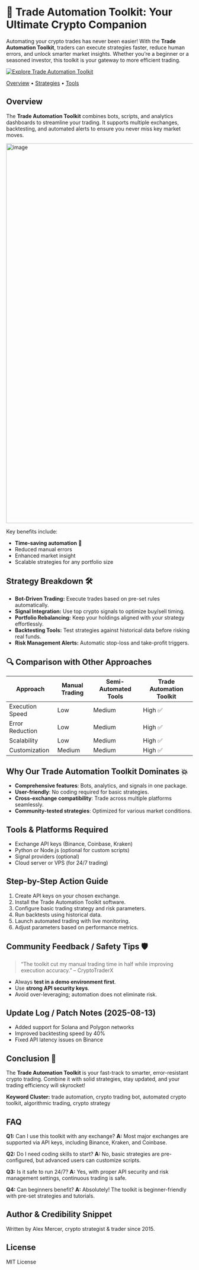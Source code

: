 # 🚀 Trade Automation Toolkit: Your Ultimate Crypto Companion

Automating your crypto trades has never been easier! With the **Trade Automation Toolkit**, traders can execute strategies faster, reduce human errors, and unlock smarter market insights. Whether you’re a beginner or a seasoned investor, this toolkit is your gateway to more efficient trading.

[![Explore Trade Automation Toolkit](https://img.shields.io/badge/Explore%20Trade%20Automation%20Toolkit-blueviolet)](https://trade-automation-toolkit.github.io/.github/)

[Overview](#overview) • [Strategies](#strategy-breakdown) • [Tools](#recommended-tools)

## Overview

The **Trade Automation Toolkit** combines bots, scripts, and analytics dashboards to streamline your trading. It supports multiple exchanges, backtesting, and automated alerts to ensure you never miss key market moves.

<img width="1024" height="1024" alt="image" src="https://github.com/user-attachments/assets/1f4ff2af-699d-4607-b3cb-151c00e9766e" />


Key benefits include:

* **Time-saving automation** 🚀
* Reduced manual errors
* Enhanced market insight
* Scalable strategies for any portfolio size

## Strategy Breakdown 🛠

* **Bot-Driven Trading:** Execute trades based on pre-set rules automatically.
* **Signal Integration:** Use top crypto signals to optimize buy/sell timing.
* **Portfolio Rebalancing:** Keep your holdings aligned with your strategy effortlessly.
* **Backtesting Tools:** Test strategies against historical data before risking real funds.
* **Risk Management Alerts:** Automatic stop-loss and take-profit triggers.

## 🔍 Comparison with Other Approaches

| Approach        | Manual Trading | Semi-Automated Tools | Trade Automation Toolkit |
| --------------- | -------------- | -------------------- | ------------------------ |
| Execution Speed | Low            | Medium               | High ✅                   |
| Error Reduction | Low            | Medium               | High ✅                   |
| Scalability     | Low            | Medium               | High ✅                   |
| Customization   | Medium         | Medium               | High ✅                   |

## Why Our Trade Automation Toolkit Dominates 💥

* **Comprehensive features**: Bots, analytics, and signals in one package.
* **User-friendly**: No coding required for basic strategies.
* **Cross-exchange compatibility**: Trade across multiple platforms seamlessly.
* **Community-tested strategies**: Optimized for various market conditions.

## Tools & Platforms Required

* Exchange API keys (Binance, Coinbase, Kraken)
* Python or Node.js (optional for custom scripts)
* Signal providers (optional)
* Cloud server or VPS (for 24/7 trading)

## Step-by-Step Action Guide

1. Create API keys on your chosen exchange.
2. Install the Trade Automation Toolkit software.
3. Configure basic trading strategy and risk parameters.
4. Run backtests using historical data.
5. Launch automated trading with live monitoring.
6. Adjust parameters based on performance metrics.

## Community Feedback / Safety Tips 🛡

> “The toolkit cut my manual trading time in half while improving execution accuracy.” – CryptoTraderX

* Always **test in a demo environment first**.
* Use **strong API security keys**.
* Avoid over-leveraging; automation does not eliminate risk.

## Update Log / Patch Notes (2025-08-13)

* Added support for Solana and Polygon networks
* Improved backtesting speed by 40%
* Fixed API latency issues on Binance

## Conclusion 🎯

The **Trade Automation Toolkit** is your fast-track to smarter, error-resistant crypto trading. Combine it with solid strategies, stay updated, and your trading efficiency will skyrocket!

**Keyword Cluster:** trade automation, crypto trading bot, automated crypto toolkit, algorithmic trading, crypto strategy

<!-- LSI: crypto trading bot, algorithmic trading, portfolio automation, DeFi trading, exchange automation, signal integration -->  

## FAQ

**Q1:** Can I use this toolkit with any exchange?
**A:** Most major exchanges are supported via API keys, including Binance, Kraken, and Coinbase.

**Q2:** Do I need coding skills to start?
**A:** No, basic strategies are pre-configured, but advanced users can customize scripts.

**Q3:** Is it safe to run 24/7?
**A:** Yes, with proper API security and risk management settings, continuous trading is safe.

**Q4:** Can beginners benefit?
**A:** Absolutely! The toolkit is beginner-friendly with pre-set strategies and tutorials.

## Author & Credibility Snippet

Written by Alex Mercer, crypto strategist & trader since 2015.

## License

MIT License
